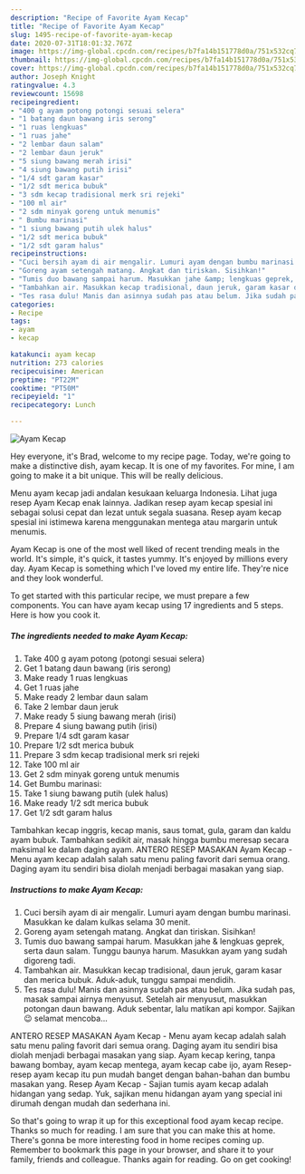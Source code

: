```yaml
---
description: "Recipe of Favorite Ayam Kecap"
title: "Recipe of Favorite Ayam Kecap"
slug: 1495-recipe-of-favorite-ayam-kecap
date: 2020-07-31T18:01:32.767Z
image: https://img-global.cpcdn.com/recipes/b7fa14b151778d0a/751x532cq70/ayam-kecap-foto-resep-utama.jpg
thumbnail: https://img-global.cpcdn.com/recipes/b7fa14b151778d0a/751x532cq70/ayam-kecap-foto-resep-utama.jpg
cover: https://img-global.cpcdn.com/recipes/b7fa14b151778d0a/751x532cq70/ayam-kecap-foto-resep-utama.jpg
author: Joseph Knight
ratingvalue: 4.3
reviewcount: 15698
recipeingredient:
- "400 g ayam potong potongi sesuai selera"
- "1 batang daun bawang iris serong"
- "1 ruas lengkuas"
- "1 ruas jahe"
- "2 lembar daun salam"
- "2 lembar daun jeruk"
- "5 siung bawang merah irisi"
- "4 siung bawang putih irisi"
- "1/4 sdt garam kasar"
- "1/2 sdt merica bubuk"
- "3 sdm kecap tradisional merk sri rejeki"
- "100 ml air"
- "2 sdm minyak goreng untuk menumis"
- " Bumbu marinasi"
- "1 siung bawang putih ulek halus"
- "1/2 sdt merica bubuk"
- "1/2 sdt garam halus"
recipeinstructions:
- "Cuci bersih ayam di air mengalir. Lumuri ayam dengan bumbu marinasi. Masukkan ke dalam kulkas selama 30 menit."
- "Goreng ayam setengah matang. Angkat dan tiriskan. Sisihkan!"
- "Tumis duo bawang sampai harum. Masukkan jahe &amp; lengkuas geprek, serta daun salam. Tunggu baunya harum. Masukkan ayam yang sudah digoreng tadi."
- "Tambahkan air. Masukkan kecap tradisional, daun jeruk, garam kasar dan merica bubuk. Aduk-aduk, tunggu sampai mendidih."
- "Tes rasa dulu! Manis dan asinnya sudah pas atau belum. Jika sudah pas, masak sampai airnya menyusut. Setelah air menyusut, masukkan potongan daun bawang. Aduk sebentar, lalu matikan api kompor. Sajikan 😉 selamat mencoba..."
categories:
- Recipe
tags:
- ayam
- kecap

katakunci: ayam kecap 
nutrition: 273 calories
recipecuisine: American
preptime: "PT22M"
cooktime: "PT50M"
recipeyield: "1"
recipecategory: Lunch

---
```



![Ayam Kecap](https://img-global.cpcdn.com/recipes/b7fa14b151778d0a/751x532cq70/ayam-kecap-foto-resep-utama.jpg)

Hey everyone, it's Brad, welcome to my recipe page. Today, we're going to make a distinctive dish, ayam kecap. It is one of my favorites. For mine, I am going to make it a bit unique. This will be really delicious.

Menu ayam kecap jadi andalan kesukaan keluarga Indonesia. Lihat juga resep Ayam Kecap enak lainnya. Jadikan resep ayam kecap spesial ini sebagai solusi cepat dan lezat untuk segala suasana. Resep ayam kecap spesial ini istimewa karena menggunakan mentega atau margarin untuk menumis.

Ayam Kecap is one of the most well liked of recent trending meals in the world. It's simple, it's quick, it tastes yummy. It's enjoyed by millions every day. Ayam Kecap is something which I've loved my entire life. They're nice and they look wonderful.


To get started with this particular recipe, we must prepare a few components. You can have ayam kecap using 17 ingredients and 5 steps. Here is how you cook it.

<!--inarticleads1-->

##### The ingredients needed to make Ayam Kecap:

1. Take 400 g ayam potong (potongi sesuai selera)
1. Get 1 batang daun bawang (iris serong)
1. Make ready 1 ruas lengkuas
1. Get 1 ruas jahe
1. Make ready 2 lembar daun salam
1. Take 2 lembar daun jeruk
1. Make ready 5 siung bawang merah (irisi)
1. Prepare 4 siung bawang putih (irisi)
1. Prepare 1/4 sdt garam kasar
1. Prepare 1/2 sdt merica bubuk
1. Prepare 3 sdm kecap tradisional merk sri rejeki
1. Take 100 ml air
1. Get 2 sdm minyak goreng untuk menumis
1. Get  Bumbu marinasi:
1. Take 1 siung bawang putih (ulek halus)
1. Make ready 1/2 sdt merica bubuk
1. Get 1/2 sdt garam halus


Tambahkan kecap inggris, kecap manis, saus tomat, gula, garam dan kaldu ayam bubuk. Tambahkan sedikit air, masak hingga bumbu meresap secara maksimal ke dalam daging ayam. ANTERO RESEP MASAKAN Ayam Kecap - Menu ayam kecap adalah salah satu menu paling favorit dari semua orang. Daging ayam itu sendiri bisa diolah menjadi berbagai masakan yang siap. 

<!--inarticleads2-->

##### Instructions to make Ayam Kecap:

1. Cuci bersih ayam di air mengalir. Lumuri ayam dengan bumbu marinasi. Masukkan ke dalam kulkas selama 30 menit.
1. Goreng ayam setengah matang. Angkat dan tiriskan. Sisihkan!
1. Tumis duo bawang sampai harum. Masukkan jahe &amp; lengkuas geprek, serta daun salam. Tunggu baunya harum. Masukkan ayam yang sudah digoreng tadi.
1. Tambahkan air. Masukkan kecap tradisional, daun jeruk, garam kasar dan merica bubuk. Aduk-aduk, tunggu sampai mendidih.
1. Tes rasa dulu! Manis dan asinnya sudah pas atau belum. Jika sudah pas, masak sampai airnya menyusut. Setelah air menyusut, masukkan potongan daun bawang. Aduk sebentar, lalu matikan api kompor. Sajikan 😉 selamat mencoba...


ANTERO RESEP MASAKAN Ayam Kecap - Menu ayam kecap adalah salah satu menu paling favorit dari semua orang. Daging ayam itu sendiri bisa diolah menjadi berbagai masakan yang siap. Ayam kecap kering, tanpa bawang bombay, ayam kecap mentega, ayam kecap cabe ijo, ayam Resep-resep ayam kecap itu pun mudah banget dengan bahan-bahan dan bumbu masakan yang. Resep Ayam Kecap - Sajian tumis ayam kecap adalah hidangan yang sedap. Yuk, sajikan menu hidangan ayam yang special ini dirumah dengan mudah dan sederhana ini. 

So that's going to wrap it up for this exceptional food ayam kecap recipe. Thanks so much for reading. I am sure that you can make this at home. There's gonna be more interesting food in home recipes coming up. Remember to bookmark this page in your browser, and share it to your family, friends and colleague. Thanks again for reading. Go on get cooking!
